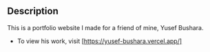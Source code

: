 ## Description

This is a portfolio website I made for a friend of mine, Yusef Bushara. 

* To view his work, visit [https://yusef-bushara.vercel.app/]
